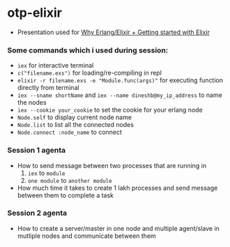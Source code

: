 # otp-elixir

* Presentation used for 
[Why Erlang/Elixir + Getting started with Elixir](https://docs.google.com/presentation/d/1HM_eGs-3_mAHytGVXcGnwZ1pf1AHe2X690mkXshgkrE/edit#slide=id.g1c2b4f0ab4_0_34)


### Some commands which i used during session:
* `iex` for interactive terminal
* `c("filename.exs")` for loading/re-compiling in repl
* `elixir -r filename.exs -e "Module.func(args)"` for executing function directly from terminal
* `iex --sname shortName` and `iex --name dineshb@my_ip_address` to name the nodes
* `iex --cookie your_cookie` to set the cookie for your erlang node
* `Node.self` to display current node name
* `Node.list` to list all the connected nodes
* `Node.connect :node_name` to connect

### Session 1 agenta
* How to send message between two processes that are running in
    1. `iex` to `module`
    2. `one module` to `another module`
* How much time it takes to create 1 lakh processes and send message between them to complete a task

### Session 2 agenta
* How to create a server/master in one node and multiple agent/slave in mutliple nodes and communicate between them
